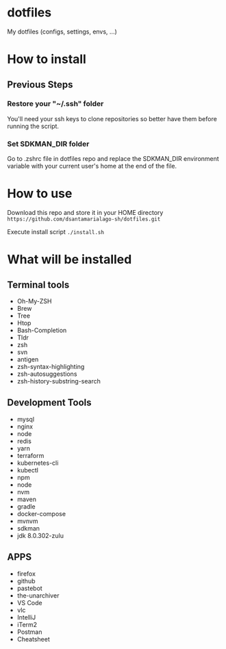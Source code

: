 # dotfiles
My dotfiles (configs, settings, envs, ...)

# How to install
## Previous Steps
### Restore your "~/.ssh" folder 
You'll need your ssh keys to clone repositories so better have them before running the script. 

### Set SDKMAN_DIR folder
Go to .zshrc file in dotfiles repo and replace the SDKMAN_DIR environment variable with your current user's home at the end of the file.

# How to use
Download this repo and store it in your HOME directory
`https://github.com/dsantamarialago-sh/dotfiles.git`

Execute install script
`./install.sh`
# What will be installed
## Terminal tools
* Oh-My-ZSH
* Brew
* Tree
* Htop
* Bash-Completion
* Tldr
* zsh
* svn
* antigen
* zsh-syntax-highlighting
* zsh-autosuggestions
* zsh-history-substring-search

## Development Tools
* mysql
* nginx
* node
* redis
* yarn
* terraform
* kubernetes-cli
* kubectl
* npm
* node
* nvm
* maven
* gradle
* docker-compose
* mvnvm
* sdkman
* jdk 8.0.302-zulu

## APPS
* firefox
* github
* pastebot
* the-unarchiver
* VS Code
* vlc
* IntelliJ
* iTerm2
* Postman
* Cheatsheet
